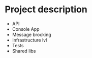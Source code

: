 # Project description
* API
* Console App
* Message brocking
* Infrastructure lvl
* Tests
* Shared libs
